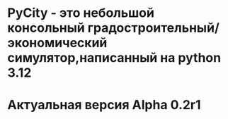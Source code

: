 # PyCity - это небольшой консольный градостроительный/экономический симулятор,написанный на python 3.12
# Актуальная версия Alpha 0.2r1

